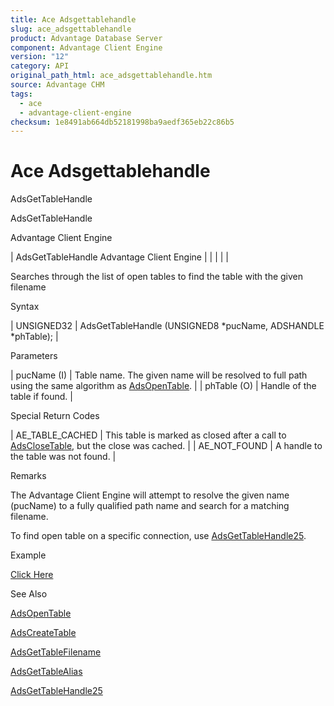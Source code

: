 ```yaml
---
title: Ace Adsgettablehandle
slug: ace_adsgettablehandle
product: Advantage Database Server
component: Advantage Client Engine
version: "12"
category: API
original_path_html: ace_adsgettablehandle.htm
source: Advantage CHM
tags:
  - ace
  - advantage-client-engine
checksum: 1e8491ab664db52181998ba9aedf365eb22c86b5
---
```


# Ace Adsgettablehandle

AdsGetTableHandle

AdsGetTableHandle

Advantage Client Engine

| AdsGetTableHandle  Advantage Client Engine |  |  |  |  |

Searches through the list of open tables to find the table with the given filename

Syntax

| UNSIGNED32 | AdsGetTableHandle (UNSIGNED8 \*pucName,  ADSHANDLE \*phTable); |

Parameters

| pucName (I) | Table name. The given name will be resolved to full path using the same algorithm as [AdsOpenTable](ace_adsopentable.md). |
| phTable (O) | Handle of the table if found. |

Special Return Codes

| AE\_TABLE\_CACHED | This table is marked as closed after a call to [AdsCloseTable](ace_adsclosetable.md), but the close was cached. |
| AE\_NOT\_FOUND | A handle to the table was not found. |

Remarks

The Advantage Client Engine will attempt to resolve the given name (pucName) to a fully qualified path name and search for a matching filename.

To find open table on a specific connection, use [AdsGetTableHandle25](ace_adsgettablehandle25.md).

Example

[Click Here](ace_examples.md#adsgettablehandleexample)

See Also

[AdsOpenTable](ace_adsopentable.md)

[AdsCreateTable](ace_adscreatetable.md)

[AdsGetTableFilename](ace_adsgettablefilename.md)

[AdsGetTableAlias](ace_adsgettablealias.md)

[AdsGetTableHandle25](ace_adsgettablehandle25.md)
